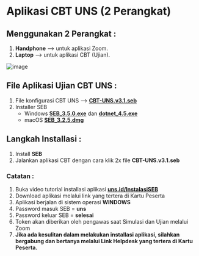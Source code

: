 # Aplikasi CBT UNS (2 Perangkat)

## Menggunakan 2 Perangkat :
1. **Handphone** --> untuk aplikasi Zoom.
2. **Laptop** --> untuk aplikasi CBT (Ujian).

![image](https://user-images.githubusercontent.com/15359262/173980129-5f510747-23a8-4b92-90fc-0b08d9c6caa3.png)

## File Aplikasi Ujian CBT UNS :

1. File konfigurasi CBT UNS --> **[CBT-UNS.v3.1.seb](https://github.com/muhammadnahar/cbt-uns2/releases/download/file-cbt2/CBT-UNS.v3.1.seb)**
2. Installer SEB
   - Windows **[SEB_3.5.0.exe](https://github.com/SafeExamBrowser/seb-win-refactoring/releases/download/v3.5.0/SEB_3.5.0.544_SetupBundle.exe)** dan **[dotnet_4.5.exe](https://github.com/muhammadnahar/cbt-uns2/releases/download/file-cbt2/dotnet_4.5.exe)**
   - macOS **[SEB_3.2.5.dmg](https://github.com/SafeExamBrowser/seb-mac/releases/download/3.2.5/SafeExamBrowser-3.2.5.dmg)**


## Langkah Installasi :

1. Install **SEB**
2. Jalankan aplikasi CBT dengan cara klik 2x file **CBT-UNS.v3.1.seb**

### Catatan :

1. Buka video tutorial installasi aplikasi **[uns.id/InstalasiSEB](http://uns.id/InstalasiSEB)**
2. Download aplikasi melalui link yang tertera di Kartu Peserta
3. Aplikasi berjalan di sistem operasi **WINDOWS**
4. Password masuk SEB = **uns**
5. Password keluar SEB = **selesai**
6. Token akan diberikan oleh pengawas saat Simulasi dan Ujian melalui Zoom
7. **Jika ada kesulitan dalam melakukan installasi aplikasi, silahkan bergabung dan bertanya melalui Link Helpdesk yang tertera di Kartu Peserta.**
